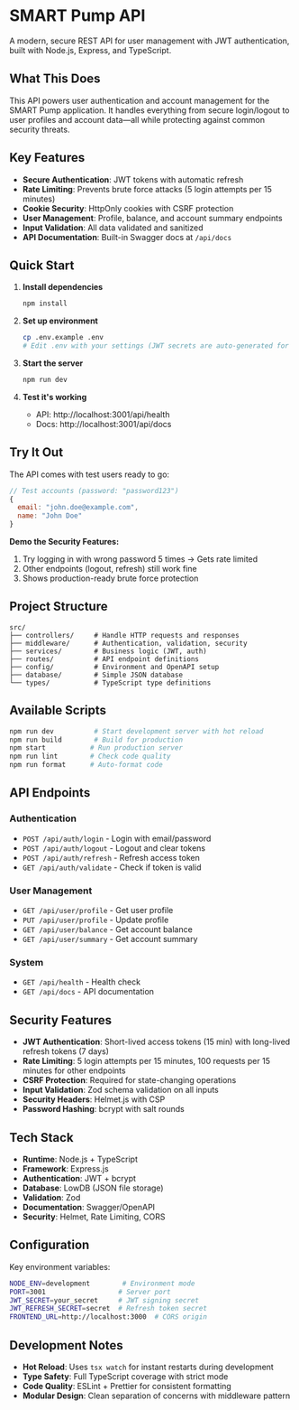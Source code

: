 # SMART Pump API

A modern, secure REST API for user management with JWT authentication, built with Node.js, Express, and TypeScript.

## What This Does

This API powers user authentication and account management for the SMART Pump application. It handles everything from secure login/logout to user profiles and account data—all while protecting against common security threats.

## Key Features

- **Secure Authentication**: JWT tokens with automatic refresh
- **Rate Limiting**: Prevents brute force attacks (5 login attempts per 15 minutes)
- **Cookie Security**: HttpOnly cookies with CSRF protection
- **User Management**: Profile, balance, and account summary endpoints
- **Input Validation**: All data validated and sanitized
- **API Documentation**: Built-in Swagger docs at `/api/docs`

## Quick Start

1. **Install dependencies**

   ```bash
   npm install
   ```

2. **Set up environment**

   ```bash
   cp .env.example .env
   # Edit .env with your settings (JWT secrets are auto-generated for development)
   ```

3. **Start the server**

   ```bash
   npm run dev
   ```

4. **Test it's working**
   - API: http://localhost:3001/api/health
   - Docs: http://localhost:3001/api/docs

## Try It Out

The API comes with test users ready to go:

```javascript
// Test accounts (password: "password123")
{
  email: "john.doe@example.com",
  name: "John Doe"
}
```

**Demo the Security Features:**

1. Try logging in with wrong password 5 times → Gets rate limited
2. Other endpoints (logout, refresh) still work fine
3. Shows production-ready brute force protection

## Project Structure

```
src/
├── controllers/     # Handle HTTP requests and responses
├── middleware/      # Authentication, validation, security
├── services/        # Business logic (JWT, auth)
├── routes/          # API endpoint definitions
├── config/          # Environment and OpenAPI setup
├── database/        # Simple JSON database
└── types/           # TypeScript type definitions
```

## Available Scripts

```bash
npm run dev          # Start development server with hot reload
npm run build        # Build for production
npm start           # Run production server
npm run lint        # Check code quality
npm run format      # Auto-format code
```

## API Endpoints

### Authentication

- `POST /api/auth/login` - Login with email/password
- `POST /api/auth/logout` - Logout and clear tokens
- `POST /api/auth/refresh` - Refresh access token
- `GET /api/auth/validate` - Check if token is valid

### User Management

- `GET /api/user/profile` - Get user profile
- `PUT /api/user/profile` - Update profile
- `GET /api/user/balance` - Get account balance
- `GET /api/user/summary` - Get account summary

### System

- `GET /api/health` - Health check
- `GET /api/docs` - API documentation

## Security Features

- **JWT Authentication**: Short-lived access tokens (15 min) with long-lived refresh tokens (7 days)
- **Rate Limiting**: 5 login attempts per 15 minutes, 100 requests per 15 minutes for other endpoints
- **CSRF Protection**: Required for state-changing operations
- **Input Validation**: Zod schema validation on all inputs
- **Security Headers**: Helmet.js with CSP
- **Password Hashing**: bcrypt with salt rounds

## Tech Stack

- **Runtime**: Node.js + TypeScript
- **Framework**: Express.js
- **Authentication**: JWT + bcrypt
- **Database**: LowDB (JSON file storage)
- **Validation**: Zod
- **Documentation**: Swagger/OpenAPI
- **Security**: Helmet, Rate Limiting, CORS

## Configuration

Key environment variables:

```bash
NODE_ENV=development        # Environment mode
PORT=3001                  # Server port
JWT_SECRET=your_secret     # JWT signing secret
JWT_REFRESH_SECRET=secret  # Refresh token secret
FRONTEND_URL=http://localhost:3000  # CORS origin
```

## Development Notes

- **Hot Reload**: Uses `tsx watch` for instant restarts during development
- **Type Safety**: Full TypeScript coverage with strict mode
- **Code Quality**: ESLint + Prettier for consistent formatting
- **Modular Design**: Clean separation of concerns with middleware pattern
